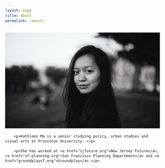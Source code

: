 ```yaml
---
layout: page
title: About
permalink: /about/
---
```



<div class="row">
	<div class="col-md-6">
		<img src="/img/mug1.png">
	</div>
	<div class="col-md-6">
	
		<p>Kathleen Ma is a senior studying policy, urban studies and visual arts at Princeton University. </p>

		<p>She has worked at <a href="njfuture.org">New Jersey Future</a>, <a href="sf-planning.org">San Francisco Planning Department</a> and <a href="groundplaysf.org">Groundplay</a>.</p>

 </div>

</div>








